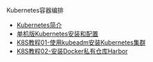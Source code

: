 Kubernetes容器编排

* [Kubernetes简介](markdown/Devops/Kubernetes/_readme.md)
* [单机版Kubernetes安装和配置](markdown/Devops/Kubernetes/单机版Kubernetes安装和配置.md)
* [K8S教程01-使用kubeadm安装Kubernetes集群](markdown/Devops/Kubernetes/K8S教程01-使用kubeadm安装Kubernetes集群.md)
* [K8S教程02-安装Docker私有仓库Harbor](markdown/Devops/Kubernetes/K8S教程02-安装Docker私有仓库Harbor.md)
